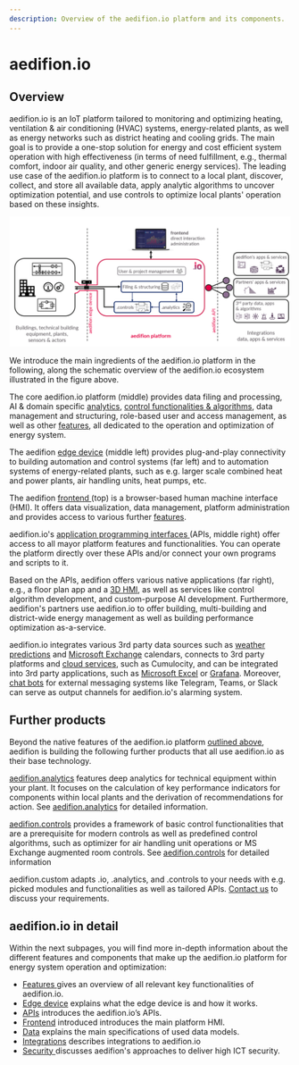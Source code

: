 ```yaml
---
description: Overview of the aedifion.io platform and its components.
---
```


# aedifion.io

## Overview

aedifion.io is an IoT platform tailored to monitoring and optimizing heating, ventilation & air conditioning \(HVAC\) systems, energy-related plants, as well as energy networks such as district heating and cooling grids. The main goal is to provide a one-stop solution for energy and cost efficient system operation with high effectiveness \(in terms of need fulfillment, e.g., thermal comfort, indoor air quality, and other generic energy services\). The leading use case of the aedifion.io platform is to connect to a local plant, discover, collect, and store all available data, apply analytic algorithms to uncover optimization potential, and use controls to optimize local plants' operation based on these insights.

![](../.gitbook/assets/aedifion.io_overview.png)

We introduce the main ingredients of the aedifion.io platform in the following, along the schematic overview of the aedifion.io ecosystem illustrated in the figure above. 

The core aedifion.io platform \(middle\) provides data filing and processing, AI & domain specific [analytics](../aedifion.analytics.md), [control functionalities & algorithms](../aedifion.controls.md), data management and structuring, role-based user and access management, as well as other [features](features.md), all dedicated to the operation and optimization of energy system.

The aedifion [edge device](gateway.md) \(middle left\) provides plug-and-play connectivity to building automation and control systems \(far left\) and to automation systems of energy-related plants, such as e.g. larger scale combined heat and power plants, air handling units, heat pumps, etc.

The aedifion [frontend ]()\(top\) is a browser-based human machine interface \(HMI\). It offers data visualization, data management, platform administration and provides access to various further [features](features.md).

aedifion.io's [application programming interfaces ](apis.md)\(APIs, middle right\) offer access to all mayor platform features and functionalities. You can operate the platform directly over these APIs and/or connect your own programs and scripts to it. 

Based on the APIs, aedifion offers various native applications \(far right\), e.g., a floor plan app and a [3D HMI](integrations.md#3d-hmi), as well as services like control algorithm development, and custom-purpose AI development. Furthermore, aedifion's partners use aedifion.io to offer building, multi-building and district-wide energy management as well as building performance optimization as-a-service.

aedifion.io integrates various 3rd party data sources such as [weather predictions](integrations.md#weather-data) and [Microsoft Exchange](integrations.md#microsoft-exchange) calendars, connects to 3rd party platforms and [cloud services](integrations.md#cloud-services), such as Cumulocity, and can be integrated into 3rd party applications, such as [Microsoft Excel](integrations.md#excel) or [Grafana](https://grafana.com/).  Moreover, [chat bots](integrations.md#chatbots) for external messaging systems like Telegram, Teams, or Slack can serve as output channels for aedifion.io's alarming system.

## Further products

Beyond the native features of the aedifion.io platform [outlined above](./#overview), aedifion is building the following further products that all use aedifion.io as their base technology.

[aedifion.analytics](../aedifion.analytics.md) features deep analytics for technical equipment within your plant. It focuses on the calculation of key performance indicators for components within local plants and the derivation of recommendations for action. See [aedifion.analytics](../aedifion.analytics.md) for detailed information.

[aedifion.controls](../aedifion.controls.md) provides a framework of basic control functionalities that are a prerequisite for modern controls as well as predefined control algorithms, such as optimizer for air handling unit operations or MS Exchange augmented room controls. See [aedifion.controls](../aedifion.controls.md) for detailed information

aedifion.custom adapts .io, .analytics, and .controls to your needs with e.g. picked modules and functionalities as well as tailored APIs. [Contact us](../contact.md) to discuss your requirements.

## aedifion.io in detail

Within the next subpages, you will find more in-depth information about the different features and components that make up the aedifion.io platform for energy system operation and optimization:

* [Features ](features.md)gives an overview of all relevant key functionalities of aedifion.io. 
* [Edge device](gateway.md) explains what the edge device is and how it works.
* [APIs](apis.md) introduces the aedifion.io’s APIs. 
* [Frontend]() introduced introduces the main platform HMI.
* [Data](data/) explains the main specifications of used data models.
* [Integrations](integrations.md) describes integrations to aedifion.io
* [Security ](security.md)discusses aedifion's approaches to deliver high ICT security.

